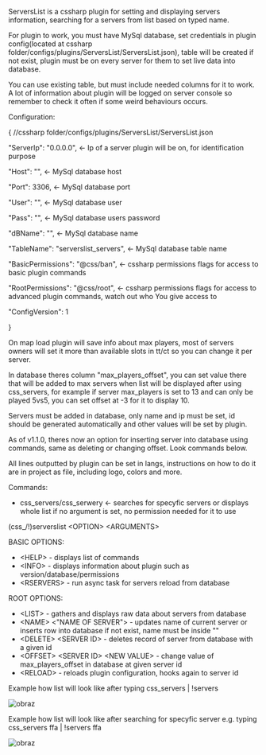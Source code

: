 ServersList is a cssharp plugin for setting and displaying servers information, searching for a servers from list based on typed name.

For plugin to work, you must have MySql database, set credentials in plugin config(located at cssharp folder/configs/plugins/ServersList/ServersList.json), table will be created if not exist, plugin must be on every server for them to set live data into database.

You can use existing table, but must include needed columns for it to work. A lot of information about plugin will be logged on server console so remember to check it often if some weird behaviours occurs.

Configuration:

{ //cssharp folder/configs/plugins/ServersList/ServersList.json
  
  "ServerIp": "0.0.0.0", <- Ip of a server plugin will be on, for identification purpose
  
  "Host": "", <- MySql database host
  
  "Port": 3306, <- MySql database port
  
  "User": "", <- MySql database user
  
  "Pass": "", <- MySql database users password
  
  "dBName": "", <- MySql database name
  
  "TableName": "serverslist_servers", <- MySql database table name
  
  "BasicPermissions": "@css/ban", <- cssharp permissions flags for access to basic plugin commands
  
  "RootPermissions": "@css/root", <- cssharp permissions flags for access to advanced plugin commands, watch out who You give access to
  
  "ConfigVersion": 1
  
}

On map load plugin will save info about max players, most of servers owners will set it more than available slots in tt/ct so you can change it per server.

In database theres column "max_players_offset", you can set value there that will be added to max servers when list will be displayed after using css_servers, for example if server max_players is set to 13 and can only be played 5vs5, you can set offset at -3 for it to display 10.

Servers must be added in database, only name and ip must be set, id should be generated automatically and other values will be set by plugin.

As of v1.1.0, theres now an option for inserting server into database using commands, same as deleting or changing offset. Look commands below.

All lines outputted by plugin can be set in langs, instructions on how to do it are in project as file, including logo, colors and more.

Commands:

- css_servers/css_serwery <name> <- searches for specyfic servers or displays whole list if no argument is set, no permission needed for it to use
  
(css_/!)serverslist \<OPTION\> \<ARGUMENTS\>

BASIC OPTIONS:

-  \<HELP\> - displays list of commands
-  \<INFO\> - displays information about plugin such as version/database/permissions
-  \<RSERVERS\> - run async task for servers reload from database

ROOT OPTIONS:

-  \<LIST\> - gathers and displays raw data about servers from database
-  \<NAME\> \<"NAME OF SERVER"\> - updates name of current server or inserts row into database if not exist, name must be inside ""
-  \<DELETE\> \<SERVER ID\> - deletes record of server from database with a given id
-  \<OFFSET\> \<SERVER ID\> \<NEW VALUE\> - change value of max_players_offset in database at given server id
-  \<RELOAD\> - reloads plugin configuration, hooks again to server id

Example how list will look like after typing css_servers | !servers

![obraz](https://github.com/HSMANIA-net/ServersList/assets/37087934/2fba1e0c-2f60-4767-871d-544723d5357c)

Example how list will look like after searching for specyfic server e.g. typing css_servers ffa | !servers ffa

![obraz](https://github.com/HSMANIA-net/ServersList/assets/37087934/94ea79c1-bae9-480e-acee-f1000e7ae0fd)

